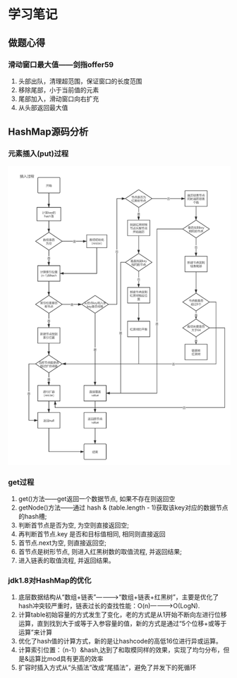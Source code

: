 # 学习笔记          
## 做题心得     
### 滑动窗口最大值——剑指offer59
1. 头部出队，清理超范围，保证窗口的长度范围
2. 移除尾部，小于当前值的元素
3. 尾部加入，滑动窗口向右扩充
4. 从头部返回最大值               


## HashMap源码分析            
### 元素插入(put)过程
![HashMap插入过程图解](HashMap-put.png)

### get过程
1. get()方法——get返回一个数据节点, 如果不存在则返回空
2. getNode()方法——通过 hash & (table.length - 1)获取该key对应的数据节点的hash槽;
3. 判断首节点是否为空, 为空则直接返回空;
4. 再判断首节点.key 是否和目标值相同, 相同则直接返回
5. 首节点.next为空, 则直接返回空;
6. 首节点是树形节点, 则进入红黑树数的取值流程, 并返回结果;
7. 进入链表的取值流程, 并返回结果。     

### jdk1.8对HashMap的优化
1. 底层数据结构从“数组+链表”————>“数组+链表+红黑树”，主要是优化了hash冲突较严重时，链表过长的查找性能：O(n)————>O(LogN).
2. 计算table初始容量的方式发生了变化，老的方式是从1开始不断向左进行位移运算，直到找到大于或等于入参容量的值，新的方式是通过“5个位移+或等于运算”来计算
3. 优化了hash值的计算方式，新的是让hashcode的高低16位进行异或运算。
4. 计算索引位置：（n-1）&hash,达到了和取模同样的效果，实现了均匀分布，但是&运算比mod具有更高的效率
5. 扩容时插入方式从“头插法”改成“尾插法”，避免了并发下的死循环